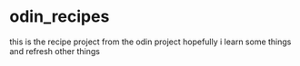 # odin_recipes
this is the recipe project from the odin project
hopefully i learn some things and refresh other things
